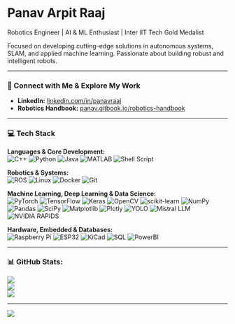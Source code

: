 # Panav Arpit Raaj

Robotics Engineer | AI & ML Enthusiast | Inter IIT Tech Gold Medalist

Focused on developing cutting-edge solutions in autonomous systems, SLAM, and applied machine learning. Passionate about building robust and intelligent robots.

---

### 🔗 Connect with Me & Explore My Work

*   **LinkedIn:** [linkedin.com/in/panavraaj](https://www.linkedin.com/in/panavraaj/)
*   **Robotics Handbook:** [panav.gitbook.io/robotics-handbook](https://panav.gitbook.io/robotics-handbook)

---

### 💻 Tech Stack

**Languages & Core Development:**
<br>
![C++](https://img.shields.io/badge/c++-%2300599C.svg?style=for-the-badge&logo=c%2B%2B&logoColor=white)
![Python](https://img.shields.io/badge/python-3670A0?style=for-the-badge&logo=python&logoColor=ffdd54)
![Java](https://img.shields.io/badge/java-%23ED8B00.svg?style=for-the-badge&logo=openjdk&logoColor=white)
![MATLAB](https://img.shields.io/badge/matlab-%230076A8.svg?style=for-the-badge&logo=mathworks&logoColor=white)
![Shell Script](https://img.shields.io/badge/shell_script-%23121011.svg?style=for-the-badge&logo=gnu-bash&logoColor=white)

**Robotics & Systems:**
<br>
![ROS](https://img.shields.io/badge/ros-%230A0FF9.svg?style=for-the-badge&logo=ros&logoColor=white)
![Linux](https://img.shields.io/badge/linux-%23FCC624.svg?style=for-the-badge&logo=linux&logoColor=black)
![Docker](https://img.shields.io/badge/docker-%230db7ed.svg?style=for-the-badge&logo=docker&logoColor=white)
![Git](https://img.shields.io/badge/git-%23F05033.svg?style=for-the-badge&logo=git&logoColor=white)

**Machine Learning, Deep Learning & Data Science:**
<br>
![PyTorch](https://img.shields.io/badge/PyTorch-%23EE4C2C.svg?style=for-the-badge&logo=PyTorch&logoColor=white)
![TensorFlow](https://img.shields.io/badge/TensorFlow-%23FF6F00.svg?style=for-the-badge&logo=TensorFlow&logoColor=white)
![Keras](https://img.shields.io/badge/Keras-%23D00000.svg?style=for-the-badge&logo=Keras&logoColor=white)
![OpenCV](https://img.shields.io/badge/opencv-%235C3EE8.svg?style=for-the-badge&logo=opencv&logoColor=white)
![scikit-learn](https://img.shields.io/badge/scikit--learn-%23F7931E.svg?style=for-the-badge&logo=scikit-learn&logoColor=white)
![NumPy](https://img.shields.io/badge/numpy-%23013243.svg?style=for-the-badge&logo=numpy&logoColor=white)
![Pandas](https://img.shields.io/badge/pandas-%23150458.svg?style=for-the-badge&logo=pandas&logoColor=white)
![SciPy](https://img.shields.io/badge/SciPy-%230C55A5.svg?style=for-the-badge&logo=scipy&logoColor=white)
![Matplotlib](https://img.shields.io/badge/Matplotlib-%23ffffff.svg?style=for-the-badge&logo=Matplotlib&logoColor=black)
![Plotly](https://img.shields.io/badge/Plotly-%233F4F75.svg?style=for-the-badge&logo=plotly&logoColor=white)
![YOLO](https://img.shields.io/badge/YOLO-Object%20Detection-00FFFF.svg?style=for-the-badge&logo=yolo&logoColor=black)
![Mistral LLM](https://img.shields.io/badge/Mistral%20LLM-%23FF7F0E.svg?style=for-the-badge&logoColor=white)
![NVIDIA RAPIDS](https://img.shields.io/badge/NVIDIA%20RAPIDS-%2376B900.svg?style=for-the-badge&logo=nvidia&logoColor=white)

**Hardware, Embedded & Databases:**
<br>
![Raspberry Pi](https://img.shields.io/badge/Raspberry%20Pi-A22846.svg?style=for-the-badge&logo=Raspberry-Pi&logoColor=white)
![ESP32](https://img.shields.io/badge/ESP32-%23E7352C.svg?style=for-the-badge&logo=espressif&logoColor=white)
![KiCad](https://img.shields.io/badge/KiCad-%23357425.svg?style=for-the-badge&logo=kicad&logoColor=white)
![SQL](https://img.shields.io/badge/sql-%23003B57.svg?style=for-the-badge&logo=sqlite&logoColor=white)
![PowerBI](https://img.shields.io/badge/Power%20BI-%23F2C811.svg?style=for-the-badge&logo=powerbi&logoColor=black)

---

### 📊 GitHub Stats:

![](https://github-readme-stats.vercel.app/api?username=Pana1v&theme=dark&hide_border=false&include_all_commits=true&count_private=true)<br/>
![](https://github-readme-streak-stats.herokuapp.com/?user=Pana1v&theme=dark&hide_border=false)<br/>
![](https://github-readme-stats.vercel.app/api/top-langs/?username=Pana1v&theme=dark&hide_border=false&include_all_commits=true&count_private=true&layout=compact)

---
[![](https://visitcount.itsvg.in/api?id=Pana1v&icon=6&color=4)](https://visitcount.itsvg.in)
